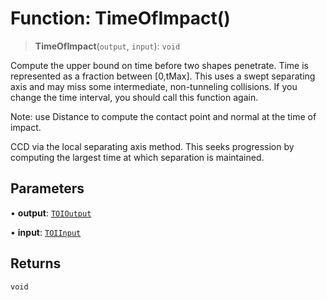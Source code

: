 # Function: TimeOfImpact()

> **TimeOfImpact**(`output`, `input`): `void`

Compute the upper bound on time before two shapes penetrate. Time is
represented as a fraction between [0,tMax]. This uses a swept separating axis
and may miss some intermediate, non-tunneling collisions. If you change the
time interval, you should call this function again.

Note: use Distance to compute the contact point and normal at the time of
impact.

CCD via the local separating axis method. This seeks progression by computing
the largest time at which separation is maintained.

## Parameters

• **output**: [`TOIOutput`](/api/classes/TOIOutput)

• **input**: [`TOIInput`](/api/classes/TOIInput)

## Returns

`void`
